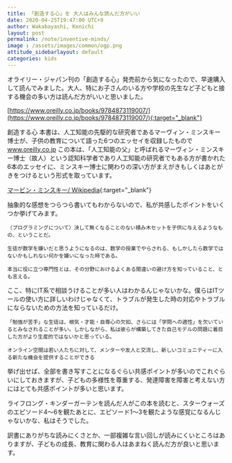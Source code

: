 ```yaml
---
title: 「創造する心」を 大人はみんな読んだ方がいい
date: 2020-04-25T19:47:00 UTC+9
author: Wakabayashi, Kenichi
layout: post
permalink: /note/inventive-minds/
image : /assets/images/common/ogp.png
attitude_sidebarlayout: default
categories: kids
---
```

オライリー・ジャパン刊の「創造する心」発売前から気になったので、早速購入して読んでみました。大人、特にお子さんのいる方や学校の先生など子どもと接する機会の多い方は読んだ方がいいと思いました。

[https://www.oreilly.co.jp/books/9784873119007/](https://www.oreilly.co.jp/books/9784873119007/){:target="_blank"}

創造する心
本書は、人工知能の先駆的な研究者であるマーヴィン・ミンスキー博士が、子供の教育について語った6つのエッセイを収録したもので
www.oreilly.co.jp
この本は、「人工知能の父」と呼ばれるマーヴィン・ミンスキー博士（故人）という認知科学者であり人工知能の研究者でもある方が書かれた6本のエッセイに、ミンスキー博士に関わりの深い方がまえがきもしくはあとがきをつけるという形式を取っています。

[マービン・ミンスキー/ Wikipedia](https://ja.wikipedia.org/wiki/%E3%83%9E%E3%83%BC%E3%83%93%E3%83%B3%E3%83%BB%E3%83%9F%E3%83%B3%E3%82%B9%E3%82%AD%E3%83%BC){:target="_blank"}

抽象的な感想をつらつら書いてもわからないので、私が共感したポイントをいくつか挙げてみます。

```
（プログラミングについて）決して無くなることのない積み木セットを子供に与えるようなもの、ということだ。
```
```
生徒が数学を嫌いだと思うようになるのは、数学の授業でやらされる、もしかしたら数学ではないかもしれない何かを嫌いになった時である。
```
```
本当に役に立つ専門性とは、その分野におけるよくある間違いの避け方を知っていること、とも言える。
```
ここ、特にIT系で相談うけることが多い人はわかるんじゃないかな。僕らはITツールの使い方に詳しいわけじゃなくて、トラブルが発生した時の対応やトラブルにならないための方法を知っているだけ。

```
「勉強が苦手」な生徒は、根気・才能・自尊心の欠如、さらには「学問への適性」を欠いているとみなされることが多い。しかしながら、私は彼らが構築してきた自己モデルの問題に着目した方がより生産的ではないかと思っている。
```
```
オンライン空間は若い人たちに対して、メンターや友人と交流し、新しいコミュニティーに入る新たな機会を提供することができる
```

挙げ出せば、全部を書き写すことになるぐらい共感ポイントが多いのでこれぐらいにしておきますが、子どもの多様性を尊重する、発達障害を障害と考えない方にはとても共感ポイントが多いと思います。

ライフロング・キンダーガーテンを読んだ人がこの本を読むと、スターウォーズのエピソード4〜6を観たあとに、エピソード1〜3を観たような感覚になるんじゃないかな、私はそうでした。

訳書にありがちな読みにくさとか、一部複雑な言い回しが読みにくいところはありますが、子どもの成長、教育に関わる人はあまねく読んだ方が良いと思います。